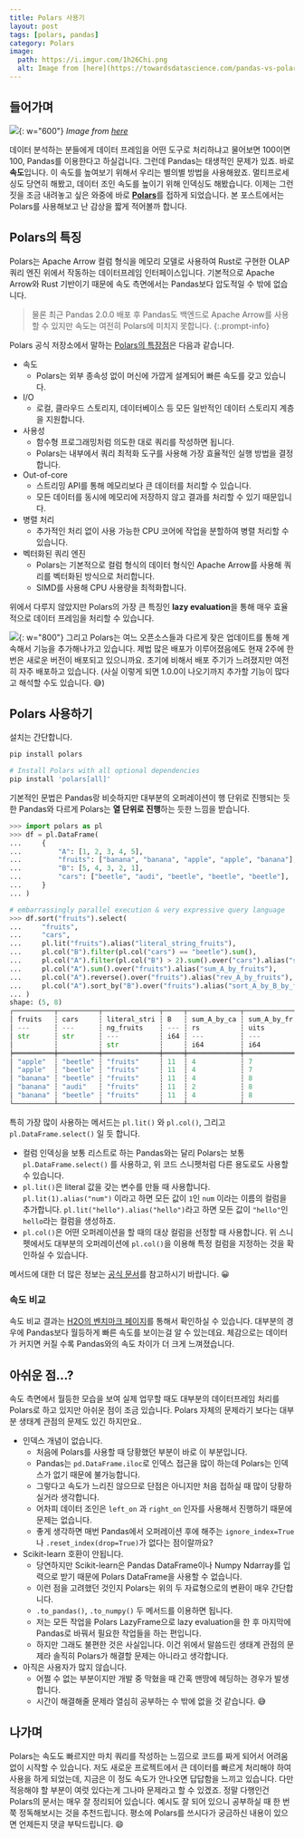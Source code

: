 ```yaml
---
title: Polars 사용기
layout: post
tags: [polars, pandas]
category: Polars
image:
  path: https://i.imgur.com/1h26Chi.png
  alt: Image from [here](https://towardsdatascience.com/pandas-vs-polars-a-syntax-and-speed-comparison-5aa54e27497e)
---
```


## 들어가며


![](https://i.imgur.com/gr10ZvX.png){: w="600"}
_Image from [here](https://github.com/pola-rs/polars)_


데이터 분석하는 분들에게 데이터 프레임을 어떤 도구로 처리하냐고 물어보면 100이면 100, Pandas를 이용한다고 하실겁니다. 그런데 Pandas는 태생적인 문제가 있죠. 바로 **속도**입니다. 이 속도를 높여보기 위해서 우리는 별의별 방법을 사용해왔죠. 멀티프로세싱도 당연히 해봤고, 데이터 조인 속도를 높이기 위해 인덱싱도 해봤습니다. 이제는 그런 짓을 조금 내려놓고 싶은 와중에 바로 [**Polars**](https://github.com/pola-rs/polars)를 접하게 되었습니다. 본 포스트에서는 Polars를 사용해보고 난 감상을 짧게 적어볼까 합니다.

## Polars의 특징

Polars는 Apache Arrow 컬럼 형식을 메모리 모델로 사용하여 Rust로 구현한 OLAP 쿼리 엔진 위에서 작동하는 데이터프레임 인터페이스입니다. 기본적으로 Apache Arrow와 Rust 기반이기 때문에 속도 측면에서는 Pandas보다 압도적일 수 밖에 없습니다. 

> 물론 최근 Pandas 2.0.0 배포 후 Pandas도 백엔드로 Apache Arrow를 사용할 수 있지만 속도는 여전히 Polars에 미치지 못합니다.
{:.prompt-info}

Polars 공식 저장소에서 말하는 [Polars의 특장점](https://pola-rs.github.io/polars-book/)은 다음과 같습니다.

- 속도
	- Polars는 외부 종속성 없이 머신에 가깝게 설계되어 빠른 속도를 갖고 있습니다.
- I/O
	- 로컬, 클라우드 스토리지, 데이터베이스 등 모든 일반적인 데이터 스토리지 계층을 지원합니다.
- 사용성
	- 함수형 프로그래밍처럼 의도한 대로 쿼리를 작성하면 됩니다.
	- Polars는 내부에서 쿼리 최적화 도구를 사용해 가장 효율적인 실행 방법을 결정합니다.
- Out-of-core
	-  스트리밍 API를 통해 메모리보다 큰 데이터를 처리할 수 있습니다.
	- 모든 데이터를 동시에 메모리에 저장하지 않고 결과를 처리할 수 있기 때문입니다.
- 병렬 처리
	- 추가적인 처리 없이 사용 가능한 CPU 코어에 작업을 분할하여 병렬 처리할 수 있습니다.
- 벡터화된 쿼리 엔진
	- Polars는 기본적으로 컬럼 형식의 데이터 형식인 Apache Arrow를 사용해 쿼리를 벡터화된 방식으로 처리합니다.
	- SIMD를 사용해 CPU 사용량을 최적화합니다.

위에서 다루지 않았지만 Polars의 가장 큰 특징인 **lazy evaluation**을 통해 매우 효율적으로 데이터 프레임을 처리할 수 있습니다.

![](https://i.imgur.com/E6NevEu.png){: w="800"}
그리고 Polars는 여느 오픈소스들과 다르게 잦은 업데이트를 통해 계속해서 기능을 추가해나가고 있습니다. 제법 많은 배포가 이루어졌음에도 현재 2주에 한 번은 새로운 버전이 배포되고 있으니까요. 초기에 비해서 배포 주기가 느려졌지만 여전히 자주 배포하고 있습니다. (사실 이렇게 되면 1.0.0이 나오기까지 추가할 기능이 많다고 해석할 수도 있습니다. 😅)

## Polars 사용하기

설치는 간단합니다.

```bash
pip install polars

# Install Polars with all optional dependencies
pip install 'polars[all]'
```

기본적인 문법은 Pandas랑 비슷하지만 대부분의 오퍼레이션이 행 단위로 진행되는 듯한 Pandas와 다르게 Polars는 **열 단위로 진행**하는 듯한 느낌을 받습니다.

```python
>>> import polars as pl
>>> df = pl.DataFrame(
...     {
...         "A": [1, 2, 3, 4, 5],
...         "fruits": ["banana", "banana", "apple", "apple", "banana"],
...         "B": [5, 4, 3, 2, 1],
...         "cars": ["beetle", "audi", "beetle", "beetle", "beetle"],
...     }
... )

# embarrassingly parallel execution & very expressive query language
>>> df.sort("fruits").select(
...     "fruits",
...     "cars",
...     pl.lit("fruits").alias("literal_string_fruits"),
...     pl.col("B").filter(pl.col("cars") == "beetle").sum(),
...     pl.col("A").filter(pl.col("B") > 2).sum().over("cars").alias("sum_A_by_cars"),
...     pl.col("A").sum().over("fruits").alias("sum_A_by_fruits"),
...     pl.col("A").reverse().over("fruits").alias("rev_A_by_fruits"),
...     pl.col("A").sort_by("B").over("fruits").alias("sort_A_by_B_by_fruits"),
... )
shape: (5, 8)
┌──────────┬──────────┬──────────────┬─────┬─────────────┬─────────────┬─────────────┬─────────────┐
│ fruits   ┆ cars     ┆ literal_stri ┆ B   ┆ sum_A_by_ca ┆ sum_A_by_fr ┆ rev_A_by_fr ┆ sort_A_by_B │
│ ---      ┆ ---      ┆ ng_fruits    ┆ --- ┆ rs          ┆ uits        ┆ uits        ┆ _by_fruits  │
│ str      ┆ str      ┆ ---          ┆ i64 ┆ ---         ┆ ---         ┆ ---         ┆ ---         │
│          ┆          ┆ str          ┆     ┆ i64         ┆ i64         ┆ i64         ┆ i64         │
╞══════════╪══════════╪══════════════╪═════╪═════════════╪═════════════╪═════════════╪═════════════╡
│ "apple"  ┆ "beetle" ┆ "fruits"     ┆ 11  ┆ 4           ┆ 7           ┆ 4           ┆ 4           │
│ "apple"  ┆ "beetle" ┆ "fruits"     ┆ 11  ┆ 4           ┆ 7           ┆ 3           ┆ 3           │
│ "banana" ┆ "beetle" ┆ "fruits"     ┆ 11  ┆ 4           ┆ 8           ┆ 5           ┆ 5           │
│ "banana" ┆ "audi"   ┆ "fruits"     ┆ 11  ┆ 2           ┆ 8           ┆ 2           ┆ 2           │
│ "banana" ┆ "beetle" ┆ "fruits"     ┆ 11  ┆ 4           ┆ 8           ┆ 1           ┆ 1           │
└──────────┴──────────┴──────────────┴─────┴─────────────┴─────────────┴─────────────┴─────────────┘
```

특히 가장 많이 사용하는 메서드는 `pl.lit()` 와 `pl.col()`, 그리고 `pl.DataFrame.select()` 일 듯 합니다. 
- 컬럼 인덱싱을 보통 리스트로 하는 Pandas와는 달리 Polars는 보통 `pl.DataFrame.select()` 를 사용하고, 위 코드 스니펫처럼 다른 용도로도 사용할 수 있습니다.
- `pl.lit()`은 literal 값을 갖는 변수를 만들 때 사용합니다. `pl.lit(1).alias("num")` 이라고 하면 모든 값이 `1`인 `num` 이라는 이름의 컬럼을 추가합니다. `pl.lit("hello").alias("hello")`라고 하면 모든 값이 `"hello"`인 `hello`라는 컬럼을 생성하죠.
- `pl.col()`은 어떤 오퍼레이션을 할 때의 대상 컬럼을 선정할 때 사용합니다. 위 스니펫에서도 대부분의 오퍼레이션에 `pl.col()`을 이용해 특정 컬럼을 지정하는 것을 확인하실 수 있습니다.

메서드에 대한 더 많은 정보는 [공식 문서](https://pola-rs.github.io/polars-book/)를 참고하시기 바랍니다. 😀

### 속도 비교

속도 비교 결과는 [H2O의 벤치마크 페이지](https://h2oai.github.io/db-benchmark/)를 통해서 확인하실 수 있습니다. 대부분의 경우에 Pandas보다 월등하게 빠른 속도를 보이는걸 알 수 있는데요. 체감으로는 데이터가 커지면 커질 수록 Pandas와의 속도 차이가 더 크게 느껴졌습니다.

## 아쉬운 점…?

속도 측면에서 월등한 모습을 보여 실제 업무할 때도 대부분의 데이터프레임 처리를 Polars로 하고 있지만 아쉬운 점이 조금 있습니다. Polars 자체의 문제라기 보다는 대부분 생태계 관점의 문제도 있긴 하지만요..

- 인덱스 개념이 없습니다.
	- 처음에 Polars를 사용할 때 당황했던 부분이 바로 이 부분입니다.
	- Pandas는 `pd.DataFrame.iloc`로 인덱스 접근을 많이 하는데 Polars는 인덱스가 없기 때문에 불가능합니다.
	- 그렇다고 속도가 느리진 않으므로 단점은 아니지만 처음 접하실 때 많이 당황하실거라 생각합니다.
	- 어차피 데이터 조인은 `left_on` 과 `right_on` 인자를 사용해서 진행하기 때문에 문제는 없습니다.
	- 좋게 생각하면 매번 Pandas에서 오퍼레이션 후에 해주는 `ignore_index=True` 나 `.reset_index(drop=True)`가 없다는 점이랄까요?
- Scikit-learn 호환이 안됩니다.
	- 당연하지만 Scikit-learn은 Pandas DataFrame이나 Numpy Ndarray를 입력으로 받기 때문에 Polars DataFrame을 사용할 수 없습니다.
	- 이런 점을 고려했던 것인지 Polars는 위의 두 자료형으로의 변환이 매우 간단합니다.
	- `.to_pandas()`, `.to_numpy()` 두 메서드를 이용하면 됩니다.
	- 저는 모든 작업을 Polars LazyFrame으로 lazy evaluation을 한 후 마지막에 Pandas로 바꿔서 필요한 작업들을 하는 편입니다.
	- 하지만 그래도 불편한 것은 사실입니다. 이건 위에서 말씀드린 생태계 관점의 문제라 솔직히 Polars가 해결할 문제는 아니라고 생각합니다.
- 아직은 사용자가 많지 않습니다.
	- 어쩔 수 없는 부분이지만 개발 중 막혔을 때 간혹 맨땅에 헤딩하는 경우가 발생합니다.
	- 시간이 해결해줄 문제라 열심히 공부하는 수 밖에 없을 것 같습니다. 😅

## 나가며

Polars는 속도도 빠르지만 마치 쿼리를 작성하는 느낌으로 코드를 짜게 되어서 어려움 없이 시작할 수 있습니다. 저도 새로운 프로젝트에서 큰 데이터를 빠르게 처리해야 하여 사용을 하게 되었는데, 지금은 이 정도 속도가 안나오면 답답함을 느끼고 있습니다. 다만 적응해야 할 부분이 여럿 있다는게 그나마 문제라고 할 수 있겠죠. 정말 다행인건 Polars의 문서는 매우 잘 정리되어 있습니다. 예시도 잘 되어 있으니 공부하실 때 한 번 쭉 정독해보시는 것을 추천드립니다. 평소에 Polars를 쓰시다가 궁금하신 내용이 있으면 언제든지 댓글 부탁드립니다. 😄